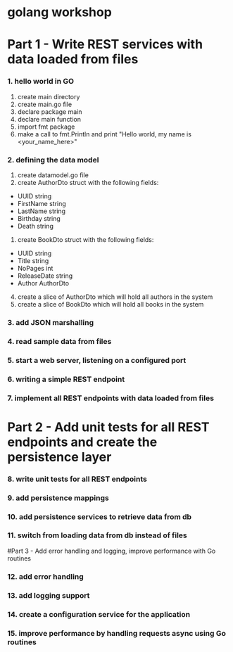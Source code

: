 # golang workshop

# Part 1 - Write REST services with data loaded from files
### 1. hello world in GO
1. create main directory
1. create main.go file
1. declare package main
1. declare main function
1. import fmt package
1. make a call to fmt.Println and print "Hello world, my name is <your_name_here>"
### 2. defining the data model
1. create datamodel.go file
1. create AuthorDto struct with the following fields:
 - UUID string
 - FirstName string
 - LastName string
 - Birthday string
 - Death string
1. create BookDto struct with the following fields:
- UUID string
- Title string
- NoPages int
- ReleaseDate string
- Author AuthorDto
4. create a slice of AuthorDto which will hold all authors in the system
5. create a slice of BookDto which will hold all books in the system
### 3. add JSON marshalling
### 4. read sample data from files
### 5. start a web server, listening on a configured port
### 6. writing a simple REST endpoint
### 7. implement all REST endpoints with data loaded from files

# Part 2 - Add unit tests for all REST endpoints and create the persistence layer
### 8. write unit tests for all REST endpoints
### 9. add persistence mappings
### 10. add persistence services to retrieve data from db
### 11. switch from loading data from db instead of files

#Part 3 - Add error handling and logging, improve performance with Go routines
### 12. add error handling
### 13. add logging support
### 14. create a configuration service for the application
### 15. improve performance by handling requests async using Go routines
